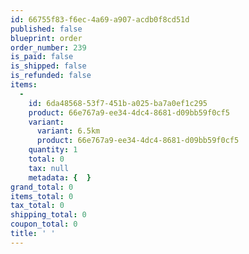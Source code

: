 ```yaml
---
id: 66755f83-f6ec-4a69-a907-acdb0f8cd51d
published: false
blueprint: order
order_number: 239
is_paid: false
is_shipped: false
is_refunded: false
items:
  -
    id: 6da48568-53f7-451b-a025-ba7a0ef1c295
    product: 66e767a9-ee34-4dc4-8681-d09bb59f0cf5
    variant:
      variant: 6.5km
      product: 66e767a9-ee34-4dc4-8681-d09bb59f0cf5
    quantity: 1
    total: 0
    tax: null
    metadata: {  }
grand_total: 0
items_total: 0
tax_total: 0
shipping_total: 0
coupon_total: 0
title: ' '
---
```

